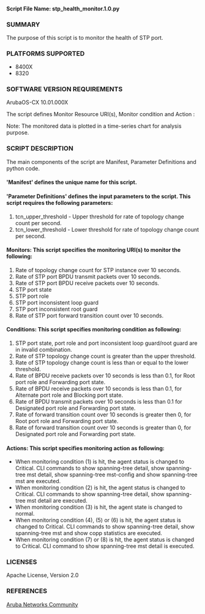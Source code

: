 #### Script File Name: stp\_health\_monitor.1.0.py

### SUMMARY
The purpose of this script is to monitor the health of STP port.  

### PLATFORMS SUPPORTED
- 8400X
- 8320

### SOFTWARE VERSION REQUIREMENTS
ArubaOS-CX 10.01.000X

The script defines Monitor Resource URI(s), Monitor condition and Action :

Note: The monitored data is plotted in a time-series chart for analysis purpose.

### SCRIPT DESCRIPTION
The main components of the script are Manifest, Parameter Definitions and python code.  

#### 'Manifest' defines the unique name for this script.
#### 'Parameter Definitions' defines the input parameters to the script. This script requires the following parameters:
1. tcn_upper_threshold - Upper threshold for rate of topology change count per second.
2. tcn_lower_threshold - Lower threshold for rate of topology change count per second.
#### Monitors:  This script specifies the monitoring URI(s) to monitor the following:  
1. Rate of topology change count for STP instance over 10 seconds.
2. Rate of STP port BPDU transmit packets over 10 seconds.
3. Rate of STP port BPDU receive packets over 10 seconds.
4. STP port state
5. STP port role
6. STP port inconsistent loop guard
7. STP port inconsistent root guard
8. Rate of STP port forward transition count over 10 seconds.
#### Conditions:  This script specifies monitoring condition as following:
1. STP port state, port role and port inconsistent loop guard/root guard are in invalid combination.
2. Rate of STP topology change count is greater than the upper threshold.
3. Rate of STP topology change count is less than or equal to the lower threshold.
4. Rate of BPDU receive packets over 10 seconds is less than 0.1, for Root port role and Forwarding port state.
5. Rate of BPDU receive packets over 10 seconds is less than 0.1, for Alternate port role and Blocking port state.
6. Rate of BPDU transmit packets over 10 seconds is less than 0.1 for Designated port role and Forwarding port state.
7. Rate of forward transition count over 10 seconds is greater then 0, for Root port role and Forwarding port state.
8. Rate of forward transition count over 10 seconds is greater than 0, for Designated port role and Forwarding port state.

#### Actions:  This script specifies monitoring action as following:  

- When monitoring condition (1) is hit, the agent status is changed to Critical. CLI commands to show spanning-tree detail, show spanning-tree mst <instance> detail, show spanning-tree mst-config and show spanning-tree mst are executed.
- When monitoring condition (2) is hit, the agent status is changed to Critical. CLI commands to show spanning-tree detail, show spanning-tree mst <instance> detail are executed.
- When monitoring condition (3) is hit, the agent state is changed to normal.
- When monitoring condition (4), (5) or (6) is hit, the agent status is changed to Critical. CLI commands to show spanning-tree detail, show spanning-tree mst and show copp statistics are executed.
- When monitoring condition (7) or (8) is hit, the agent status is changed to Critical. CLI command to show spanning-tree mst detail is executed.


### LICENSES
Apache License, Version 2.0

### REFERENCES
[Aruba Networks Community](http://community.arubanetworks.com/t5/Network-Analytic-Engine/ct-p/NetworkAnalyticEngine)
